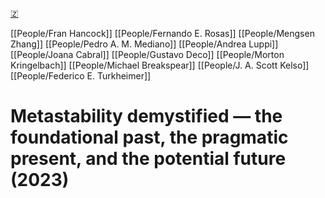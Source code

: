 [🇿](zotero://select/library/items/NQPEGVKY)

[[People/Fran Hancock]] [[People/Fernando E. Rosas]] [[People/Mengsen Zhang]] [[People/Pedro A. M. Mediano]] [[People/Andrea Luppi]] [[People/Joana Cabral]] [[People/Gustavo Deco]] [[People/Morton Kringelbach]] [[People/Michael Breakspear]] [[People/J. A. Scott Kelso]] [[People/Federico E. Turkheimer]] 
# Metastability demystified — the foundational past, the pragmatic present, and the potential future (2023)

